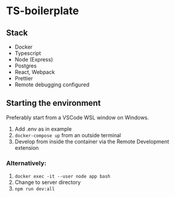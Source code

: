 # TS-boilerplate

## Stack

- Docker
- Typescript
- Node (Express)
- Postgres
- React, Webpack
- Prettier
- Remote debugging configured

## Starting the environment

Preferably start from a VSCode WSL window on Windows.

1. Add .env as in example
2. `docker-compose up` from an outside terminal
3. Develop from inside the container via the Remote Development extension 

### Alternatively:
1. `docker exec -it --user node app bash`
2. Change to server directory
3. `npm run dev:all`
